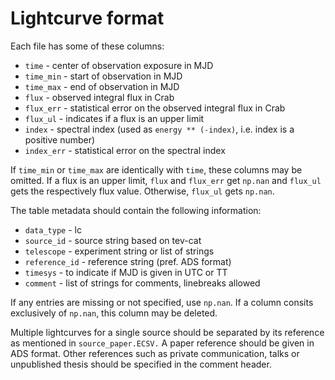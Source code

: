 # Lightcurve format

Each file has some of these columns:

- `time` - center of observation exposure in MJD
- `time_min` - start of observation in MJD
- `time_max` - end of observation in MJD
- `flux` - observed integral flux in Crab
- `flux_err` - statistical error on the observed integral flux in Crab
- `flux_ul` - indicates if a flux is an upper limit
- `index` - spectral index (used as `energy ** (-index)`, i.e. index is a positive number)
- `index_err` - statistical error on the spectral index

If `time_min` or `time_max` are identically with `time`, these columns may be omitted.
If a flux is an upper limit, `flux` and `flux_err` get `np.nan` and `flux_ul` gets the respectively flux value. Otherwise, `flux_ul` gets `np.nan`.

The table metadata should contain the following information:

- `data_type` - lc
- `source_id` - source string based on tev-cat
- `telescope` - experiment string or list of strings
- `reference_id` - reference string (pref. ADS format)
- `timesys` - to indicate if MJD is given in UTC or TT
- `comment` - list of strings for comments, linebreaks allowed


If any entries are missing or not specified, use `np.nan`.
If a column consits exclusively of `np.nan`, this column may be deleted.

Multiple lightcurves for a single source should be separated by its reference as mentioned in `source_paper.ECSV.`
A paper reference should be given in ADS format.
Other references such as private communication, talks or unpublished thesis should be specified in the comment header.
